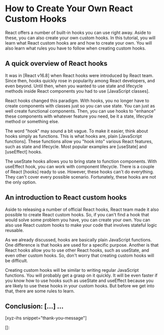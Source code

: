 # How to Create Your Own React Custom Hooks

React offers a number of built-in hooks you can use right away. Aside to these, you can also create your own custom hooks. In this tutorial, you will learn what React custom hooks are and how to create your own. You will also learn what rules you have to follow when creating custom hooks.

<!--more-->
<!--
Table of Contents:
-->

## A quick overview of React hooks

It was in [React v16.8] when React hooks were introduced by React team. Since then, hooks quickly rose in popularity among React developers, and even beyond. Until then, when you wanted to use state and lifecycle methods inside React components you had to use [JavaScript classes].

React hooks changed this paradigm. With hooks, you no longer have to create components with classes just so you can use state. You can just as well create functional components. Then, you can use hooks to "enhance" these components with whatever feature you need, be it a state, lifecycle method or something else.

The word "hook" may sound a bit vague. To make it easier, think about hooks simply as functions. This is what hooks are, plain [JavaScript functions]. These functions allow you "hook into" various React features, such as state and lifecycle. Most popular examples are [useState] and [useEffect] hooks.

The useState hooks allows you to bring state to function components. With useEffect hook, you can work with component lifecycle. There is a couple of React [hooks] ready to use. However, these hooks can't do everything. They can't cover every possible scenario. Fortunately, these hooks are not the only option.

## An introduction to React custom hooks

Aside to releasing a number of official React hooks, React team made it also possible to create React custom hooks. So, if you can't find a hook that would solve some problem you have, you can create your own. You can also use React custom hooks to make your code that involves stateful logic reusable.

As we already discussed, hooks are basically plain JavaScript functions. One difference is that hooks are used for a specific purpose. Another is that React hooks allow you to use other React hooks, such as useState, and even other custom hooks. So, don't worry that creating custom hooks will be difficult.

Creating custom hooks will be similar to writing regular JavaScript functions. You will probably get a grasp on it quickly. It will be even faster if you know how to use hooks such as useState and useEffect because you are likely to use these hooks in your custom hooks. But before we get into that, there are some rules to learn.

## Conclusion: [...] ...

[xyz-ihs snippet="thank-you-message"]

<!-- ### Links -->

[]:

<!--
### Meta:
-
-->

<!--
### Keywords:
-
-->

<!--
### Resources:
-
-->

